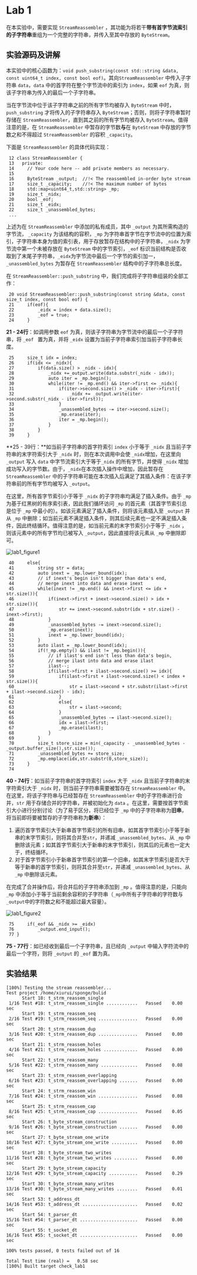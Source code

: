 # Lab 1

在本实验中，需要实现 `StreamReassembler` ，其功能为将若干**带有首字节流索引的子字符串**重组为一个完整的字符串，并传入至其中存放的  `ByteStream`。

## 实验源码及讲解

本实验中的核心函数为：`void push_substring(const std::string &data, const uint64_t index, const bool eof)`。其向`StreamReassembler` 中传入子字符串 `data`，`data` 中的首字符在整个字节流中的索引为 `index`，如果 `eof` 为真，则该子字符串为传入的最后一个子字符串。

当在字节流中位于该子字符串之前的所有字节均被存入 `ByteStream` 中时，`push_substring` 才将传入的子字符串存入 `ByteStream`；否则，则将子字符串暂时存储在 `StreamReassembler`，直到其之前的所有字节均被存入 `ByteStream`。值得注意的是，在 `StreamReassembler` 中暂存的字节数**与**在 `ByteStream` 中存放的字节数之和不得超过 `StreamReassembler` 的容积 `_capacity`。

下面是 `StreamReassembler` 的具体代码实现：

```
 12 class StreamReassembler {
 13   private:
 14     // Your code here -- add private members as necessary.
 15 
 16     ByteStream _output;  //!< The reassembled in-order byte stream
 17     size_t _capacity;    //!< The maximum number of bytes
 18     std::map<uint64_t,std::string> _mp;
 19     size_t _nidx;
 20     bool _eof;
 21     size_t _eidx;
 22     size_t _unassembled_bytes;
 ...
```

上述为在 `StreamReassembler` 中添加的私有成员，其中 `_output` 为其所需构造的字节流， `_capacity` 为该结构的容积，`_mp` 为字符串首字节在字节流中的位置为索引，子字符串本身为值的索引表，用于存放暂存在结构中的子字符串，`_nidx` 为字节流中第一个未被存放在 `ByteStream`  中的字节索引，`_eof` 标识当前结构是否收取到了末尾子字符串，`_eidx`为字节流中最后一个字节的索引加一，`_unassembled_bytes` 为暂存在 `StreamReassembler` 结构中的子字符串总长度。

在 `StreamReassembler::push_substring` 中，我们完成将子字符串组装的全部工作：

```
 20 void StreamReassembler::push_substring(const string &data, const size_t index, const bool eof) {
 21     if(eof){
 22         _eidx = index + data.size();
 23         _eof = true;
 24     }
```

**21 - 24行**：如调用参数 `eof` 为真，则该子字符串为字节流中的最后一个子字符串，将 `_eof ` 置为真，并将 `_eidx` 设置为当前子字符串索引加当前子字符串长度。

```
 25     size_t idx = index;
 26     if(idx <= _nidx){
 27         if(data.size() > _nidx - idx){
 28             _nidx +=_output.write(data.substr(_nidx - idx));
 29             auto iter = _mp.begin();
 30             while(iter != _mp.end() && iter->first <= _nidx){
 31                 if(iter->second.size() > _nidx - iter->first){
 32                     _nidx += _output.write(iter->second.substr(_nidx - iter->first));
 33                 }
 34                 _unassembled_bytes -= iter->second.size();
 35                 _mp.erase(iter);
 36                 iter = _mp.begin();
 37             }
 38         }
 39     }
```

**25 - 39行：**如当前子字符串的首字符索引 `index` 小于等于 `_nidx` 且当前子字符串的末字符索引大于 `_nidx` 时，则在本次调用中会使 `_nidx`增加，在这里向 `_output` 写入 `data` 中字节流索引大于等于`_nidx` 的所有字节，并使得 `_nidx` 增加成功写入的字节数。由于，`_nidx`在本次插入操作中增加，因此暂存在 `StreamReassembler` 中的子字符串可能在本次插入后满足了其插入条件：在该子字符串前的所有字节均被写入 `_output`。

在这里，所有首字节索引小于等于 `_nidx` 的子字符串均满足了插入条件。由于 `_mp` 为基于红黑树的有序索引表，因此我们循环访问 `_mp` 的首元素（其首字节索引总是位于 `_mp` 中最小的）。如该元素满足了插入条件，则将该元素插入至 `_output` 并从 `_mp` 中删除；如当前元素不满足插入条件，则其后续元素也一定不满足插入条件，因此终结循环。值得注意的是，如当前元素的末字节索引小于等于 `_nidx` ，则该元素中的所有字节均已被写入 `_output`，因此直接将该元素从 `_mp` 中删除即可。

![lab1_figure1](https://github.com/jlu-xiurui/CS144-2021-FALL/blob/main/figure/lab1_figure1.png)

```
 40     else{
 41         string str = data;
 42         auto inext = _mp.lower_bound(idx);
 43         // if inext's begin isn't bigger than data's end, 
 44         // merge inext into data and erase inext 
 45         while(inext != _mp.end() && inext->first <= idx + str.size()){
 46             if(inext->first + inext->second.size() > idx + str.size()){
 47                 str += inext->second.substr(idx + str.size() - inext->first);
 48             }
 49             _unassembled_bytes -= inext->second.size();
 50             _mp.erase(inext);
 51             inext = _mp.lower_bound(idx);
 52         }
 53         auto ilast = _mp.lower_bound(idx);
 54         if(!_mp.empty() && ilast != _mp.begin()){
 55             // if ilast's end isn't less than data's begin,
 56             // merge ilast into data and erase ilast
 57             ilast--;
 58             if(ilast->first + ilast->second.size() >= idx){
 59                 if(ilast->first + ilast->second.size() < index + str.size()){
 60                     str = ilast->second + str.substr(ilast->first + ilast->second.size() - idx);
 61                 }
 62                 else{
 63                     str = ilast->second;
 64                 }
 65                 _unassembled_bytes -= ilast->second.size();
 66                 idx = ilast->first;
 67                 _mp.erase(ilast);
 68             }
 69         }
 70         size_t store_size = min(_capacity - _unassembled_bytes - _output.buffer_size(),str.size());
 71         _unassembled_bytes += store_size;
 72         _mp.emplace(idx,str.substr(0,store_size));
 73     }
 74
```

**40 - 74行**：如当前子字符串的首字符索引 `index` 大于 `_nidx` 且当前子字符串的末字符索引大于 `_nidx` 时，则当前子字符串需要被暂存在 `StreamReassembler` 中。在这里，将该子字符串与已经暂存在 `StreamReassembler` 中的子字符串进行合并，`str` 用于存储合并的字符串，并被初始化为 `data` 。在这里，需要按首字节索引大小进行分别讨论（为了易于区分，将已经位于 `_mp` 中的子字符串称为**旧串**，将当前即将要被暂存的子字符串称为**新串**）：

1. 遍历首字节索引大于新串首字节索引的所有旧串，如其首字节索引小于等于新串的末字节索引，则将其合并至`str`，并递减 `_unassembled_bytes`、从 `_mp` 中删除该元素；如其首字节索引大于新串的末字节索引，则其后的元素也一定大于，终结循环。
2. 对于首字节索引小于新串首字节索引的第一个旧串，如其末字节索引是否大于等于新串的首字节索引，则将其合并至`str`，并递减 `_unassembled_bytes`、从 `_mp` 中删除该元素。

在完成了合并操作后，将合并后的子字符串添加到 `_mp` 。值得注意的是，只能向 `_mp` 中添加小于等于当前剩余容积的子字符串（`_mp`中所有子字符串的字符数与`_output`中的字符数之和不能超过最大容量）。

![lab1_figure2](https://github.com/jlu-xiurui/CS144-2021-FALL/blob/main/figure/lab1_figure2.png)

```
 75     if(_eof && _nidx >= _eidx)
 76         _output.end_input();
 77 }
```

**75 - 77行**：如已经收到最后一个子字符串，且已经向 `_output` 中输入字符流中的最后一个字符，则将 `_output` 的 `_eof` 置为真。 

## 实验结果

```
[100%] Testing the stream reassembler...
Test project /home/xiurui/sponge/bulid
      Start 18: t_strm_reassem_single
 1/16 Test #18: t_strm_reassem_single ............   Passed    0.00 sec
      Start 19: t_strm_reassem_seq
 2/16 Test #19: t_strm_reassem_seq ...............   Passed    0.00 sec
      Start 20: t_strm_reassem_dup
 3/16 Test #20: t_strm_reassem_dup ...............   Passed    0.00 sec
      Start 21: t_strm_reassem_holes
 4/16 Test #21: t_strm_reassem_holes .............   Passed    0.00 sec
      Start 22: t_strm_reassem_many
 5/16 Test #22: t_strm_reassem_many ..............   Passed    0.08 sec
      Start 23: t_strm_reassem_overlapping
 6/16 Test #23: t_strm_reassem_overlapping .......   Passed    0.00 sec
      Start 24: t_strm_reassem_win
 7/16 Test #24: t_strm_reassem_win ...............   Passed    0.08 sec
      Start 25: t_strm_reassem_cap
 8/16 Test #25: t_strm_reassem_cap ...............   Passed    0.05 sec
      Start 26: t_byte_stream_construction
 9/16 Test #26: t_byte_stream_construction .......   Passed    0.00 sec
      Start 27: t_byte_stream_one_write
10/16 Test #27: t_byte_stream_one_write ..........   Passed    0.00 sec
      Start 28: t_byte_stream_two_writes
11/16 Test #28: t_byte_stream_two_writes .........   Passed    0.00 sec
      Start 29: t_byte_stream_capacity
12/16 Test #29: t_byte_stream_capacity ...........   Passed    0.29 sec
      Start 30: t_byte_stream_many_writes
13/16 Test #30: t_byte_stream_many_writes ........   Passed    0.01 sec
      Start 53: t_address_dt
14/16 Test #53: t_address_dt .....................   Passed    0.02 sec
      Start 54: t_parser_dt
15/16 Test #54: t_parser_dt ......................   Passed    0.00 sec
      Start 55: t_socket_dt
16/16 Test #55: t_socket_dt ......................   Passed    0.00 sec

100% tests passed, 0 tests failed out of 16

Total Test time (real) =   0.58 sec
[100%] Built target check_lab1
```

